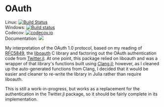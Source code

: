 # OAuth

Linux: [![Build Status](https://travis-ci.org/randyzwitch/OAuth.jl.svg?branch=master)](https://travis-ci.org/randyzwitch/OAuth.jl) <br>
Windows:
[![Build status](https://ci.appveyor.com/api/projects/status/lu2jwu1yh464bdm4/branch/master?svg=true)](https://ci.appveyor.com/project/randyzwitch/oauth-jl/branch/master)
<br>
Codecov: [![codecov.io](https://codecov.io/github/randyzwitch/OAuth.jl/coverage.svg?branch=master)](https://codecov.io/github/randyzwitch/OAuth.jl?branch=master) <br>
Documentation:
[![](https://img.shields.io/badge/docs-latest-blue.svg)](http://randyzwitch.com/OAuth.jl/latest)

My interpretation of the OAuth 1.0 protocol, based on my reading of [RFC5849](https://tools.ietf.org/html/rfc5849), the [liboauth](http://liboauth.sourceforge.net/) C library and factoring out the OAuth authentication code from [Twitter.jl](https://github.com/randyzwitch/Twitter.jl). At one point, this package relied on liboauth and was a wrapper of that library's functions built using [Clang.jl](https://github.com/ihnorton/Clang.jl); however, as I cleaned up the auto-generated functions from Clang, I decided that it would be easier and cleaner to re-write the library in Julia rather than require liboauth.

This is still a work-in-progress, but works as a replacement for the authentication in the Twitter.jl package, so it should be fairly complete in its implementation.
